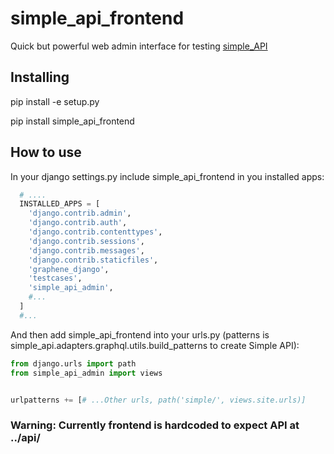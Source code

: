 simple_api_frontend
==============================

Quick but powerful web admin interface for testing [simple_API](https://github.com/karlosss/simple_api)

Installing
----------

  pip install -e setup.py

  pip install simple_api_frontend
  
How to use
----------
In your django settings.py include simple_api_frontend in you installed apps:

```python
  # ....
  INSTALLED_APPS = [
    'django.contrib.admin',
    'django.contrib.auth',
    'django.contrib.contenttypes',
    'django.contrib.sessions',
    'django.contrib.messages',
    'django.contrib.staticfiles',
    'graphene_django',
    'testcases',
    'simple_api_admin',
    #...
  ]
  #...
```


And then add simple_api_frontend into your urls.py (patterns is simple_api.adapters.graphql.utils.build_patterns to create Simple API):

```python
from django.urls import path
from simple_api_admin import views


urlpatterns += [# ...Other urls, path('simple/', views.site.urls)]
```

### Warning: Currently frontend is hardcoded to expect API at ../api/
